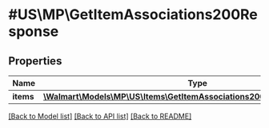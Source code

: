 # #US\MP\GetItemAssociations200Response

## Properties

Name | Type | Description | Notes
------------ | ------------- | ------------- | -------------
**items** | [**\Walmart\Models\MP\US\Items\GetItemAssociations200ResponseItemsInner[]**](GetItemAssociations200ResponseItemsInner.md) |  |


[[Back to Model list]](../) [[Back to API list]](../../Api/US/MP) [[Back to README]](../../README.md)
